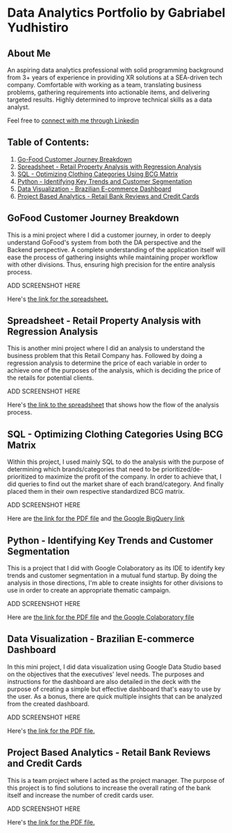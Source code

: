 # Data Analytics Portfolio by Gabriabel Yudhistiro

## About Me

An aspiring data analytics professional with solid programming background from 3+ years of experience in providing XR solutions at a SEA-driven tech company. Comfortable with working as a team, translating business problems, gathering requirements into actionable items, and delivering targeted results. Highly determined to improve technical skills as a data analyst.

Feel free to [connect with me through Linkedin](https://www.linkedin.com/in/gabriabel/)

## Table of Contents:

1. [Go-Food Customer Journey Breakdown](https://github.com/Gabriabel/DA-Portfolio#gofood-customer-journey-breakdown)
2. [Spreadsheet - Retail Property Analysis with Regression Analysis](https://github.com/Gabriabel/DA-Portfolio#spreadsheet---retail-property-analysis-with-regression-analysis)
3. [SQL - Optimizing Clothing Categories Using BCG Matrix](https://github.com/Gabriabel/DA-Portfolio#sql---optimizing-clothing-categories-using-bcg-matrix)
4. [Python - Identifying Key Trends and Customer Segmentation](https://github.com/Gabriabel/DA-Portfolio#python---identifying-key-trends-and-customer-segmentation)
5. [Data Visualization - Brazilian E-commerce Dashboard](https://github.com/Gabriabel/DA-Portfolio#data-visualization---brazilian-e-commerce-dashboard)
6. [Project Based Analytics - Retail Bank Reviews and Credit Cards](https://github.com/Gabriabel/DA-Portfolio#project-based-analytics---retail-bank-reviews-and-credit-cards)

## GoFood Customer Journey Breakdown

This is a mini project where I did a customer journey, in order to deeply understand GoFood's system from both the DA perspective and the Backend perspective. A complete understanding of the application itself will ease the process of gathering insights while maintaining proper workflow with other divisions. Thus, ensuring high precision for the entire analysis process.

ADD SCREENSHOT HERE

Here's [the link for the spreadsheet.](https://docs.google.com/spreadsheets/d/1LclnqPpKFmpFmSvmfoX2MFkEW2NGK3rYKhx60g_NDPc/edit?usp=share_link)

## Spreadsheet - Retail Property Analysis with Regression Analysis

This is another mini project where I did an analysis to understand the business problem that this Retail Company has. Followed by doing a regression analysis to determine the price of each variable in order to achieve one of the purposes of the analysis, which is deciding the price of the retails for potential clients.

ADD SCREENSHOT HERE

Here's [the link to the spreadsheet](https://docs.google.com/spreadsheets/d/1GbnR82EpxnwqSag4uUbG9ROG2cP62hjHm8QKKiRPFoI/edit?usp=share_link) that shows how the flow of the analysis process.

## SQL - Optimizing Clothing Categories Using BCG Matrix

Within this project, I used mainly SQL to do the analysis with the purpose of determining which brands/categories that need to be prioritized/de-prioritized to maximize the profit of the company. In order to achieve that, I did queries to find out the market share of each brand/category. And finally placed them in their own respective standardized BCG matrix.

ADD SCREENSHOT HERE

Here are [the link for the PDF file](https://drive.google.com/file/d/1c5IEH0q8XuHeBWFAV3MGi-qzh9sipx1O/view?usp=share_link) and [the Google BigQuery link](https://console.cloud.google.com/bigquery?sq=112590217515:b174fbece7704c84a03662bf9b21886c)

## Python - Identifying Key Trends and Customer Segmentation

This is a project that I did with Google Colaboratory as its IDE to identify key trends and customer segmentation in a mutual fund startup. By doing the analysis in those directions, I'm able to create insights for other divisions to use in order to create an appropriate thematic campaign.

ADD SCREENSHOT HERE

Here are [the link for the PDF file](https://drive.google.com/file/d/1FSP8XV8KRwmx66kgUTKaGfNB-icZ1VaC/view?usp=share_link) and [the Google Colaboratory file](https://colab.research.google.com/drive/1wYxR124VUB8f10wgSsBbZhj7SXbIW4mG?usp=share_link)

## Data Visualization - Brazilian E-commerce Dashboard

In this mini project, I did data visualization using Google Data Studio based on the objectives that the executives' level needs. The purposes and instructions for the dashboard are also detailed in the deck with the purpose of creating a simple but effective dashboard that's easy to use by the user. As a bonus, there are quick multiple insights that can be analyzed from the created dashboard.

ADD SCREENSHOT HERE

Here's [the link for the PDF file.](https://drive.google.com/file/d/1fLcg_hNtdvvwchN554Zv_V5fudYHr2v1/view?usp=share_link)

## Project Based Analytics - Retail Bank Reviews and Credit Cards

This is a team project where I acted as the project manager. The purpose of this project is to find solutions to increase the overall rating of the bank itself and increase the number of credit cards user.

ADD SCREENSHOT HERE

Here's [the link for the PDF file.](https://drive.google.com/file/d/1Jt_ObCiJO5zpPruY6yFwNQ6L3GKoG8vy/view?usp=share_link)
